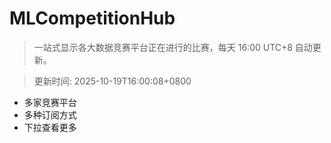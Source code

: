 # MLCompetitionHub

> 一站式显示各大数据竞赛平台正在进行的比赛，每天 16:00 UTC+8 自动更新。
  
> 更新时间: 2025-10-19T16:00:08+0800 

* 多家竞赛平台
* 多种订阅方式
* 下拉查看更多